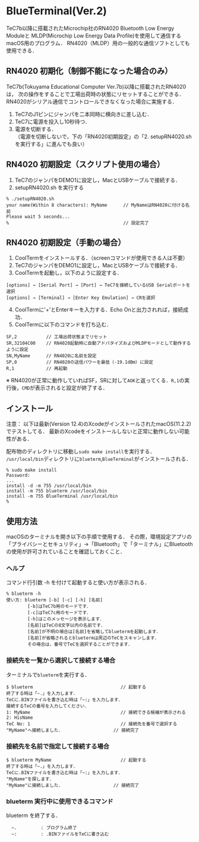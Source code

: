 # BlueTerminal(Ver.2)

TeC7b以降に搭載されたMicrochip社のRN4020 Bluetooth Low Energy Moduleと MLDP(Microchip Low Energy Data Profile)を使用して通信するmacOS用のプログラム． RN4020（MLDP）用の一般的な通信ソフトとしても使用できる．

## RN4020 初期化（制御不能になった場合のみ）

TeC7b(Tokuyama Educational Computer Ver.7b)以降に搭載されたRN4020は， 次の操作をすることで工場出荷時の状態にリセットすることができる． RN4020がシリアル通信でコントロールできなくなった場合に実施する．

1. TeC7のJ1ピンにジャンパを二本同時に横向きに差し込む．
2. TeC7に電源を投入し10秒待つ．
3. 電源を切断する．<br>
（電源を切断しないで，下の「RN4020初期設定」の「2. setupRN4020.shを実行する」に進んでも良い）

## RN4020 初期設定（スクリプト使用の場合）

1. TeC7のジャンパをDEMO1に設定し，MacとUSBケーブルで接続する．
2. setupRN4020.sh を実行する

  ```
  % ./setupRN4020.sh
  your name(Within 8 characters): MyName      // MyNameはRN4020に付ける名前
  Please wait 5 seconds...
  %                                           // 設定完了
  ```

## RN4020 初期設定（手動の場合）

1. CoolTermをインストールする．（screenコマンドが使用できる人は不要）
2. TeC7のジャンパをDEMO1に設定し，MacとUSBケーブルで接続する．
3. CoolTermを起動し，以下のように設定する．

  ```
  [options] → [Serial Port] → [Port] → TeC7を接続しているUSB Serialポートを選択
  [options] → [Terminal] → [Enter Key Emulation] → CRを選択
  ```

4. CoolTermに'+'とEnterキーを入力する．Echo Onと出力されれば，接続成功．
5. CoolTermに以下のコマンドを打ち込む．

  ```
  SF,2           // 工場出荷状態までリセット
  SR,32104C00    // RN4020起動時に自動アドバタイズおよびMLDPモードとして動作するように設定
  SN,MyName      // RN4020に名前を設定
  SP,0           // RN4020の送信パワーを最低（-19.1dBm）に設定
  R,1            // 再起動
  ```

  ※ RN4020が正常に動作していればSF，SRに対して`AOK`と返ってくる．`R,1`の実行後，`CMD`が表示されると設定が終了する．

## インストール

注意： 以下は最新(Version 12.4)のXcodeがインストールされたmacOS(11.2.2)でテストしてる． 最新のXcodeをインストールしないと正常に動作しない可能性がある．

配布物のディレクトリに移動し`sudo make install`を実行する． `/usr/local/bin`ディレクトリに`blueterm`,`BlueTerminal`がインストールされる．

```
% sudo make install
Password:
...
install -d -m 755 /usr/local/bin
install -m 755 blueterm /usr/local/bin
install -m 755 BlueTerminal /usr/local/bin
%
```

## 使用方法

macOSのターミナルを開き以下の手順で使用する．
その際，環境設定アプリの「プライバシーとセキュリティ」→「Bluetooth」で「ターミナル」にBluetoothの使用が許可されていることを確認しておくこと．

### ヘルプ

コマンド行引数 -h を付けて起動すると使い方が表示される．

```
% blueterm -h
使い方: blueterm [-b] [-c] [-h] [名前]
        [-b]はTeC7b用のモードです．
        [-c]はTeC7c用のモードです．
        [-h]はこのメッセージを表示します．
        [名前]はTeCの8文字以内の名前です．
        [名前]が不明の場合は[名前]を省略してbluetermを起動します．
        [名前]が省略されるとbluetermは周辺のTeCをスキャンします．
        その場合は，番号でTeCを選択することができます．
```

### 接続先を一覧から選択して接続する場合

ターミナルで`blueterm`を実行する．

```
$ blueterm                                 // 起動する
終了する時は「~.」を入力します．
TeCに.BINファイルを書き込む時は「~:」を入力します．
接続するTeCの番号を入力してください．
1: MyName                                  // 接続できる候補が表示される
2: HisName
TeC No: 1                                  // 接続先を番号で選択する
"MyName"へ接続しました．                   // 接続完了
```

### 接続先を名前で指定して接続する場合

```
$ blueterm MyName                          // 起動する
終了する時は「~.」を入力します．
TeCに.BINファイルを書き込む時は「~:」を入力します．
"MyName"を探します．
"MyName"に接続しました．                   // 接続完了
```

### blueterm 実行中に使用できるコマンド

blueterm を終了する．

```
  ~.         : プログラム終了
  ~:         : .BINファイルをTeCに書き込む
```
